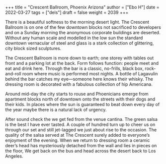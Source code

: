 +++
title = "Crescent Ballroom, Phoenix Arizona"
author = ["Ebo H"]
date = 2022-03-27
tags = ["dels"]
draft = false
weight = 2039
+++

There is a beautiful softness to the morning desert light.
The Crescent Ballroom is on one of the few downtown blocks not sacrificed to developers and on a Sunday morning the anonymous corporate buildings are deserted. Without any human scale and modelled in the low sun the standard downtown vernacular of steel and glass is a stark collection of glittering, city block sized sculptures.

The Crescent Ballroom is more down to earth; one storey with tables out front and a parking lot at the back. Form follows function: people meet and eat and drink here. Through the bar is a classic, no-frills, black box, rock-and-roll room where music is performed most nights. A bottle of Lagavulin behind the bar catches my eye—someone here knows their whisky. The dressing room is decorated with a fabulous collection of hip Americana.

Around mid-day the city starts to rouse and Phoenicians emerge from apartment blocks north of downtown onto the streets with their dogs and their kids. In places where the sun is guaranteed to beat down every day of the year maybe there is a natural lack of urgency.

After sound check the we get fed from the venue cantina. The green salsa is the best I have ever tasted. A couple of hundred turn up to cheer us on through our set and still jet-lagged we just about rise to the occasion. The quality of the salsa served at The Crescent surely added to everyone’s enjoyment of the evening. When we return to dressing room a ceramic deer’s head has mysteriously detached from the wall and lies in pieces on the floor, We get back on the bus and head across the desert back to Los Angeles.

